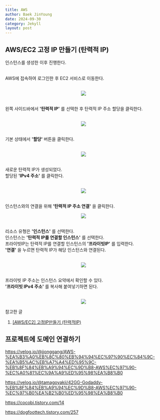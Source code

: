 ```yaml
---
title: AWS
author: Baek JinYoung
date: 2024-09-30
category: Jekyll
layout: post
---
```


AWS/EC2 고정 IP 만들기 (탄력적 IP)
-

인스턴스를 생성한 이후 진행한다.   
&nbsp;

AWS에 접속하여 로그인한 후 EC2 서비스로 이동한다.   
&nbsp;

<center><img src="https://github.com/user-attachments/assets/8891473a-f7c8-4b8a-b81f-b8fe73bd4c29"></center>   
&nbsp;

왼쪽 사이드바에서 __'탄력적 IP'__ 를 선택한 후 탄력적 IP 주소 할당을 클릭한다.   
&nbsp;

<center><img src="https://github.com/user-attachments/assets/bb5a3ccf-7e7e-4e89-b08d-302f9afc3640"></center>   
&nbsp;

기본 상태에서 __'할당'__ 버튼을 클릭한다.   
&nbsp;

<center><img src="https://github.com/user-attachments/assets/7ff8a276-5a37-46ca-823f-78c21cea9ee1"></center>   
&nbsp;

새로운 탄력적 IP가 생성되었다.   
할당된 __'IPv4 주소'__ 를 클릭한다.   
&nbsp;

<center><img src="https://github.com/user-attachments/assets/c86ddd89-6d4b-4ccc-a1c2-cb8f5f554630"></center>   
&nbsp;

인스턴스와의 연결을 위해 __'탄력적 IP 주소 연결'__ 을 클릭한다.
&nbsp;

<center><img src="https://github.com/user-attachments/assets/960f9ec8-76e6-44c7-8086-5a5629eb81b1"></center>   
&nbsp;

리소스 유형은 __'인스턴스'__ 를 선택한다.   
인스턴스는 __'탄력적 IP를 연결할 인스턴스'__ 를 선택한다.   
프라이빗IP는 탄력적 IP를 연결할 인스턴스의 __'프라이빗IP'__ 를 입력한다.   
__'연결'__ 을 누르면 탄력적 IP가 해당 인스턴스와 연결된다.   
&nbsp;

<center><img src="https://github.com/user-attachments/assets/caed099d-4dea-4407-a24c-301e50f76d8a"></center>   
&nbsp;

프라이빗 IP 주소는 인스턴스 요약에서 확인할 수 있다.   
__'프라이빗 IPv4 주소'__ 를 복사해 붙여넣기하면 된다.   
&nbsp;

<center><img src="https://github.com/user-attachments/assets/ba5ba0f1-a07b-45f8-a254-3669ccc3db3d"></center>   

참고한 글   

1. [[AWS/EC2] 고정IP만들기 (탄력적IP)](https://cocobi.tistory.com/15)   


프로젝트에 도메인 연결하기
-

https://velog.io/@jjonggang/AWS-%EA%B3%A0%EB%8C%80%EB%94%94%EC%97%90%EC%84%9C-%EA%B5%AC%EB%A7%A4%ED%95%9C-%EB%8F%84%EB%A9%94%EC%9D%B8-AWS%EC%97%90-%EC%A0%81%EC%9A%A9%ED%95%98%EA%B8%B0

https://velog.io/@tamagoyakii/42GG-Godaddy-%EB%8F%84%EB%A9%94%EC%9D%B8-AWS%EC%97%90-%EC%97%B0%EA%B2%B0%ED%95%98%EA%B8%B0

https://cocobi.tistory.com/14

https://dogfoottech.tistory.com/257


